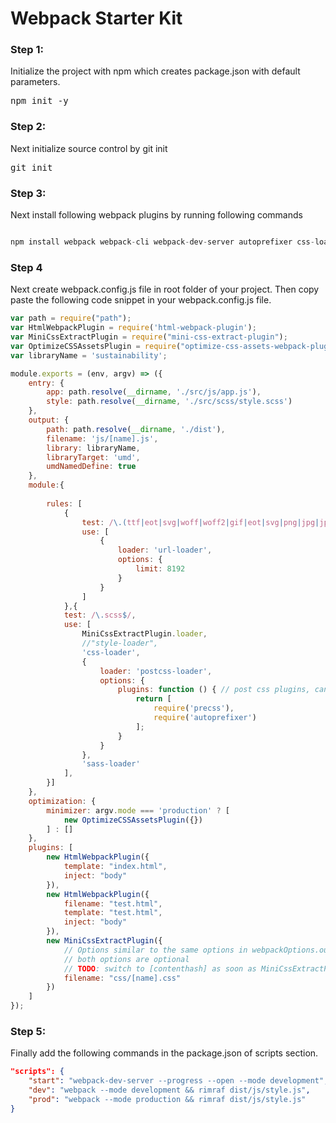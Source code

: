 # Webpack Starter Kit

### Step 1:
Initialize the project with npm which creates package.json with default parameters.
<pre>
npm init -y
</pre>

### Step 2:
Next initialize source control by git init
<pre>
git init
</pre>

### Step 3:
Next install following webpack plugins by running following commands
```javascript

npm install webpack webpack-cli webpack-dev-server autoprefixer css-loader html-webpack-plugin mini-css-extract-plugin optimize-css-assets-webpack-plugin node-sass postcss-loader precss sass-loader style-loader --save-dev

```

### Step 4
Next create webpack.config.js file in root folder of your project. Then copy paste the following code snippet in your webpack.config.js file.

```javascript
var path = require("path");
var HtmlWebpackPlugin = require('html-webpack-plugin');
var MiniCssExtractPlugin = require("mini-css-extract-plugin");
var OptimizeCSSAssetsPlugin = require("optimize-css-assets-webpack-plugin");
var libraryName = 'sustainability';

module.exports = (env, argv) => ({
    entry: {
        app: path.resolve(__dirname, './src/js/app.js'),
        style: path.resolve(__dirname, './src/scss/style.scss')
    },
    output: {
        path: path.resolve(__dirname, './dist'),
        filename: 'js/[name].js',
        library: libraryName,
        libraryTarget: 'umd',
        umdNamedDefine: true
    },
    module:{
        
        rules: [
            {
                test: /\.(ttf|eot|svg|woff|woff2|gif|eot|svg|png|jpg|jpeg)$/,
                use: [
                    {
                        loader: 'url-loader',
                        options: {
                            limit: 8192
                        }
                    }
                ]
            },{
            test: /\.scss$/,
            use: [
                MiniCssExtractPlugin.loader,
                //"style-loader", 
                'css-loader',
                {
                    loader: 'postcss-loader',
                    options: {
                        plugins: function () { // post css plugins, can be exported to postcss.config.js
                            return [
                                require('precss'),
                                require('autoprefixer')
                            ];
                        }
                    }
                },
                'sass-loader'
            ],
        }]
    },
    optimization: {
        minimizer: argv.mode === 'production' ? [
            new OptimizeCSSAssetsPlugin({})
        ] : []
    },
    plugins: [
        new HtmlWebpackPlugin({
            template: "index.html",
            inject: "body"
        }),
        new HtmlWebpackPlugin({
            filename: "test.html",
            template: "test.html",
            inject: "body"
        }),
        new MiniCssExtractPlugin({
            // Options similar to the same options in webpackOptions.output
            // both options are optional
            // TODO: switch to [contenthash] as soon as MiniCssExtractPlugin supports it
            filename: "css/[name].css"
        })
    ]
});
```
### Step 5:

Finally add the following commands in the package.json of scripts section.

```json
"scripts": {
    "start": "webpack-dev-server --progress --open --mode development",
    "dev": "webpack --mode development && rimraf dist/js/style.js",
    "prod": "webpack --mode production && rimraf dist/js/style.js"
}
```



